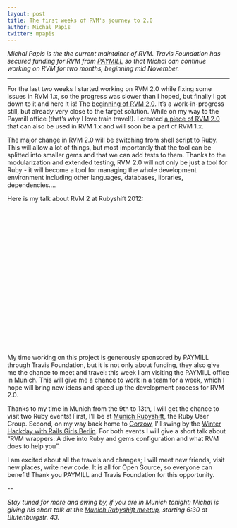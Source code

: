 ```yaml
---
layout: post
title: The first weeks of RVM's journey to 2.0
author: Michal Papis
twitter: mpapis
---
```


*Michal Papis is the the current maintainer of RVM. Travis Foundation has secured funding for RVM from [PAYMILL](Paymill.com) so that Michal can continue working on RVM for two months, beginning mid November.*

---

For the last two weeks I started working on RVM 2.0 while fixing some issues in RVM 1.x, so the progress was slower than I hoped, but finally I got down to it and here it is! The [beginning of RVM 2.0](https://github.com/rvm/rvm2-ui). It’s a work-in-progress still, but already very close to the target solution. While on my way to the Paymill office (that’s why I love train travel!). I created [a piece of RVM 2.0](https://github.com/rvm/gem-wrappers) that can also be used in RVM 1.x and will soon be a part of RVM 1.x.

The major change in RVM 2.0 will be switching from shell script to Ruby. This will allow a lot of things, but most importantly that the tool can be splitted into smaller gems and that we can add tests to them. Thanks to the modularization and extended testing, RVM 2.0 will not only be just a tool for Ruby -  it will become a tool for managing the whole development environment including other languages, databases, libraries, dependencies…. 

Here is my talk about RVM 2 at Rubyshift 2012:

<object width="560" height="315"><param name="movie" value="//www.youtube.com/v/wN-iIC3S1ZM?hl=en_US&amp;version=3"></param><param name="allowFullScreen" value="true"></param><param name="allowscriptaccess" value="always"></param><embed src="//www.youtube.com/v/wN-iIC3S1ZM?hl=en_US&amp;version=3" type="application/x-shockwave-flash" width="560" height="315" allowscriptaccess="always" allowfullscreen="true"></embed></object>

My time working on this project is generously sponsored by PAYMILL through Travis Foundation, but it is not only about funding, they also give me the chance to meet and travel: this week I am visiting the PAYMILL office in Munich. This will give me a chance to work in a team for a week, which I hope will bring new ideas and speed up the development process for RVM 2.0.

Thanks to my time in Munich from the 9th to 13th, I will get the chance to visit two Ruby events! First, I'll be at [Munich Rubyshift](http://www.meetup.com/Munich-Rubyshift-Ruby-User-Group/events/150475432/), the Ruby User Group. 
Second, on my way back home to [Gorzow](https://maps.google.com/?q=Gorzow&z=7), I'll swing by the [Winter Hackday with Rails Girls Berlin](http://railsgirlsberlin.de/2013/11/10/winter-hacking-rails-girls-berlin/). For both events I will give a short talk about “RVM wrappers: A dive into Ruby and gems configuration and what RVM does to help you”.

I am excited about all the travels and changes; I will meet new friends, visit new places, write new code. It is all for Open Source, so everyone can benefit!
Thank you PAYMILL and Travis Foundation for this opportunity.

--

*Stay tuned for more and swing by, if you are in Munich tonight: Michal is giving his short talk at the [Munich Rubyshift meetup](http://www.meetup.com/Munich-Rubyshift-Ruby-User-Group/events/150475432/), starting 6:30 at Blutenburgstr. 43.*